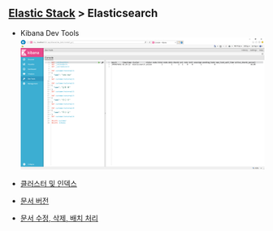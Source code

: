 ﻿## [Elastic Stack](https://github.com/colaboy2010hot/ElasticStack/blob/master/README.md) > Elasticsearch

* Kibana Dev Tools  
![키바나 개발 툴](KibanaDevTools.png)

* [클러스터 및 인덱스](https://github.com/colaboy2010hot/ElasticStack/blob/master/Elasticsearch/ClusterIndex.md)
* [문서 버전](https://github.com/colaboy2010hot/ElasticStack/blob/master/Elasticsearch/Version.md)
* [문서 수정, 삭제, 배치 처리](https://github.com/colaboy2010hot/ElasticStack/blob/master/Elasticsearch/ModifyDocument.md)

